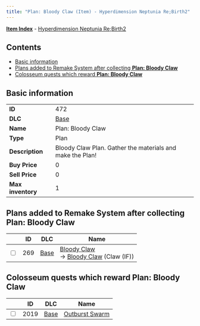 ```yaml
---
title: "Plan: Bloody Claw (Item) - Hyperdimension Neptunia Re;Birth2"
---
```


[**Item Index**](/neptunia/rb2/item/index.html) - [Hyperdimension Neptunia Re;Birth2](/neptunia/rb2)

## Contents

- [Basic information](#basic-information)
- [Plans added to Remake System after collecting **Plan: Bloody Claw**](#plans-added-to-remake-system-after-collecting-plan-bloody-claw)
- [Colosseum quests which reward **Plan: Bloody Claw**](#colosseum-quests-which-reward-plan-bloody-claw)

## Basic information

|   |   |
| -- | -- |
| **ID** | 472 |
| **DLC** | [Base](/neptunia/rb2/dlc/0-base.html) |
| **Name** | Plan: Bloody Claw |
| **Type** | Plan |
| **Description** | Bloody Claw Plan. Gather the materials and make the Plan! |
| **Buy Price** | 0 |
| **Sell Price** | 0 |
| **Max inventory** | 1 |

## Plans added to Remake System after collecting **Plan: Bloody Claw**

|    | ID | DLC | Name |
| -- | -- | --- | ---- |
| <input type="checkbox" id="rb2-remake-0-269" class="trackbox" /> | 269 | [Base](/neptunia/rb2/dlc/0-base.html) | [Bloody Claw](/neptunia/rb2/remake/0-269-bloody-claw.html)<br />→ [Bloody Claw](/neptunia/rb2/item/0-1253-bloody-claw.html) (Claw (IF)) |

## Colosseum quests which reward **Plan: Bloody Claw**

|    | ID | DLC | Name |
| -- | -- | --- | ---- |
| <input type="checkbox" id="rb2-colosseum-0-2019" class="trackbox" /> | 2019 | [Base](/neptunia/rb2/dlc/0-base.html) | [Outburst Swarm](/neptunia/rb2/colosseum/0-2019-outburst-swarm.html) |